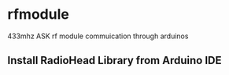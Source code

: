 # rfmodule
433mhz ASK rf module commuication through arduinos

## Install RadioHead Library from Arduino IDE 

